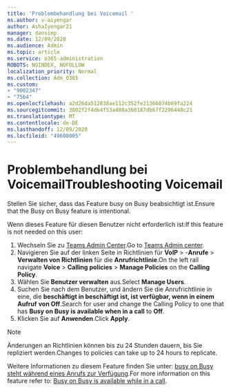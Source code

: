 ```yaml
---
title: 'Problembehandlung bei Voicemail '
ms.author: v-aiyengar
author: AshaIyengar21
manager: dansimp
ms.date: 12/09/2020
ms.audience: Admin
ms.topic: article
ms.service: o365-administration
ROBOTS: NOINDEX, NOFOLLOW
localization_priority: Normal
ms.collection: Adm_O365
ms.custom:
- "9002347"
- "7564"
ms.openlocfilehash: a2d26da512838ae112c352fe21366074b69fa224
ms.sourcegitcommit: 3802f2f4db4f53a408a360187db67f2296448c21
ms.translationtype: MT
ms.contentlocale: de-DE
ms.lasthandoff: 12/09/2020
ms.locfileid: "49608005"
---
```

# <a name="troubleshooting-voicemail"></a><span data-ttu-id="d0a2e-102">Problembehandlung bei Voicemail</span><span class="sxs-lookup"><span data-stu-id="d0a2e-102">Troubleshooting Voicemail</span></span>

<span data-ttu-id="d0a2e-103">Stellen Sie sicher, dass das Feature busy on Busy beabsichtigt ist.</span><span class="sxs-lookup"><span data-stu-id="d0a2e-103">Ensure that the Busy on Busy feature is intentional.</span></span>

<span data-ttu-id="d0a2e-104">Wenn dieses Feature für diesen Benutzer nicht erforderlich ist:</span><span class="sxs-lookup"><span data-stu-id="d0a2e-104">If this feature is not needed on this user:</span></span>

1. <span data-ttu-id="d0a2e-105">Wechseln Sie zu [Teams Admin Center](https://admin.teams.microsoft.com/policies/calling).</span><span class="sxs-lookup"><span data-stu-id="d0a2e-105">Go to [Teams Admin center](https://admin.teams.microsoft.com/policies/calling).</span></span>
1. <span data-ttu-id="d0a2e-106">Navigieren Sie auf der linken Seite in Richtlinien für **VoIP**  >  -**Anrufe**  >  **Verwalten von Richtlinien** für die **Anrufrichtlinie**.</span><span class="sxs-lookup"><span data-stu-id="d0a2e-106">On the left rail navigate **Voice** > **Calling policies** > **Manage Policies** on the **Calling Policy**.</span></span>
1. <span data-ttu-id="d0a2e-107">Wählen Sie **Benutzer verwalten** aus.</span><span class="sxs-lookup"><span data-stu-id="d0a2e-107">Select **Manage Users**.</span></span>
1. <span data-ttu-id="d0a2e-108">Suchen Sie nach dem Benutzer, und ändern Sie die Anrufrichtlinie in eine, die **beschäftigt in beschäftigt ist, ist verfügbar, wenn in einem Aufruf** **von Off**.</span><span class="sxs-lookup"><span data-stu-id="d0a2e-108">Search for user and change the Calling Policy to one that has **Busy on Busy is available when in a call** to **Off**.</span></span>
1. <span data-ttu-id="d0a2e-109">Klicken Sie auf **Anwenden**.</span><span class="sxs-lookup"><span data-stu-id="d0a2e-109">Click **Apply**.</span></span>
> [!NOTE]
> <span data-ttu-id="d0a2e-110">Änderungen an Richtlinien können bis zu 24 Stunden dauern, bis Sie repliziert werden.</span><span class="sxs-lookup"><span data-stu-id="d0a2e-110">Changes to policies can take up to 24 hours to replicate.</span></span>

<span data-ttu-id="d0a2e-111">Weitere Informationen zu diesem Feature finden Sie unter: [busy on Busy steht während eines Anrufs zur Verfügung](https://docs.microsoft.com/microsoftteams/teams-calling-policy#busy-on-busy-is-available-while-in-a-call).</span><span class="sxs-lookup"><span data-stu-id="d0a2e-111">For more information on this feature refer to: [Busy on Busy is available while in a call](https://docs.microsoft.com/microsoftteams/teams-calling-policy#busy-on-busy-is-available-while-in-a-call).</span></span>
